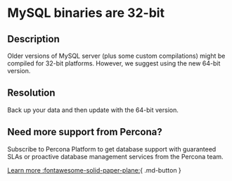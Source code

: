 # MySQL binaries are 32-bit

## Description

Older versions of MySQL server (plus some custom compilations) might be compiled for 32-bit platforms.
However, we suggest using the new 64-bit version.

## Resolution

Back up your data and then update with the 64-bit version.

## Need more support from Percona?

Subscribe to Percona Platform to get database support with guaranteed SLAs or proactive database management services from the Percona team.

[Learn more :fontawesome-solid-paper-plane:](https://per.co.na/subscribe){ .md-button }